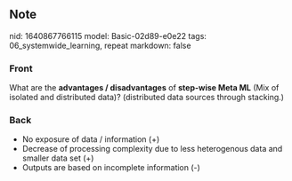 ## Note
nid: 1640867766115
model: Basic-02d89-e0e22
tags: 06_systemwide_learning, repeat
markdown: false

### Front
What are the <b>advantages / disadvantages</b> of <b>step-wise Meta ML</b> (Mix of isolated and distributed data)? (distributed data sources through stacking.)

### Back
<ul><li>No exposure of data / information (+)</li><li>Decrease of processing complexity due to less heterogenous data and smaller data set (+)</li><li>Outputs are based on incomplete information (-)</li></ul>
